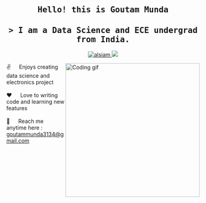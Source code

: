
<h2 align="center">
  <samp>
    Hello! this is Goutam Munda
  </samp>
</h2>

<h2 align="center">
  <samp>
      > I am a Data Science and ECE undergrad from India.
  </samp>
    
</h2>

<p align="center">
  <a href="https://www.linkedin.com/in/goutam-munda-5b4554215/" target="_blank">
  <img src="https://img.shields.io/badge/LinkedIn-0077B5?style=for-the-badge&logo=linkedin&logoColor=white" alt="alsiam"/>
 </a>
  <a href="https://www.kaggle.com/goutammunda" target="_blank">
  <img src="https://img.shields.io/badge/Kaggle-035a7d?style=for-the-badge&logo=kaggle&logoColor=white"/>  
  </a>
</p>


<p>
 <img align="right" width="350" src="/assets/programmer.gif" alt="Coding gif" />
  
 ✌️ &emsp; Enjoys creating data science and electronics project <br/><br/>
 ❤️ &emsp; Love to writing code and learning new features <br/><br/>
 📧 &emsp; Reach me anytime here : goutammunda3134@gmail.com <br/><br/>

</p>



<!---
goutam-kul/goutam-kul is a ✨ special ✨ repository because its `README.md` (this file) appears on your GitHub profile.
You can click the Preview link to take a look at your changes.
--->
